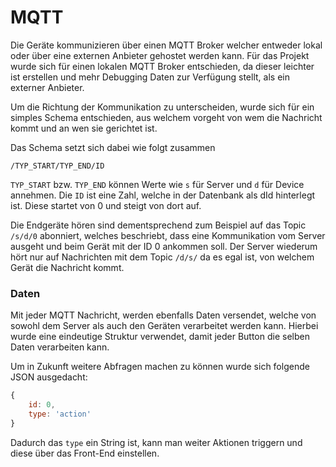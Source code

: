 # MQTT

Die Geräte kommunizieren über einen MQTT Broker welcher entweder lokal oder über eine externen Anbieter gehostet werden kann. Für das Projekt wurde sich für einen lokalen MQTT Broker entschieden, da dieser leichter ist erstellen und mehr Debugging Daten zur Verfügung stellt, als ein externer Anbieter.

Um die Richtung der Kommunikation zu unterscheiden, wurde sich für ein simples Schema entschieden, aus welchem vorgeht von wem die Nachricht kommt und an wen sie gerichtet ist. 

Das Schema setzt sich dabei wie folgt zusammen 

```text
/TYP_START/TYP_END/ID
```

`TYP_START` bzw. `TYP_END` können Werte wie `s` für Server und `d` für Device annehmen. Die `ID` ist eine Zahl, welche in der Datenbank als dId hinterlegt ist. Diese startet von 0 und steigt von dort auf. 

Die Endgeräte hören sind dementsprechend zum Beispiel auf das Topic `/s/d/0` abonniert, welches beschriebt, dass eine Kommunikation vom Server ausgeht und beim Gerät mit der ID 0 ankommen soll. Der Server wiederum hört nur auf Nachrichten mit dem Topic `/d/s/` da es egal ist, von welchem Gerät die Nachricht kommt. 

### Daten

Mit jeder MQTT Nachricht, werden ebenfalls Daten versendet, welche von sowohl dem Server als auch den Geräten verarbeitet werden kann. Hierbei wurde eine eindeutige Struktur verwendet, damit jeder Button die selben Daten verarbeiten kann. 

Um in Zukunft weitere Abfragen machen zu können wurde sich folgende JSON ausgedacht: 

```javascript
{
    id: 0,
    type: 'action'
}
```

Dadurch das `type` ein String ist, kann man weiter Aktionen triggern und diese über das Front-End einstellen. 

